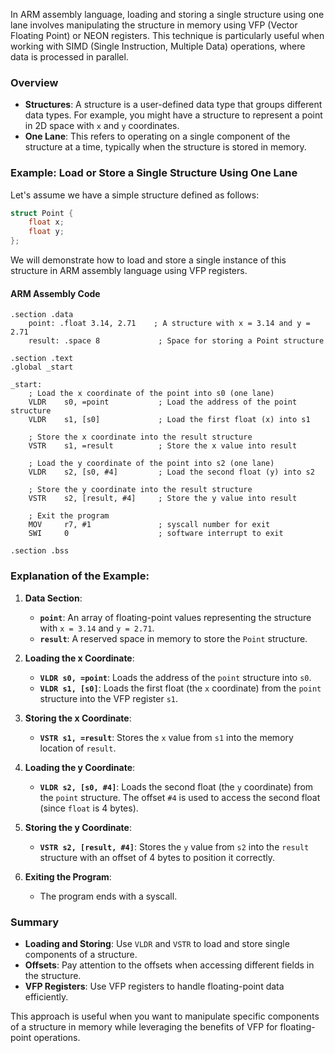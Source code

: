 In ARM assembly language, loading and storing a single structure using one lane involves manipulating the structure in memory using VFP (Vector Floating Point) or NEON registers. This technique is particularly useful when working with SIMD (Single Instruction, Multiple Data) operations, where data is processed in parallel.

### Overview

- **Structures**: A structure is a user-defined data type that groups different data types. For example, you might have a structure to represent a point in 2D space with `x` and `y` coordinates.
- **One Lane**: This refers to operating on a single component of the structure at a time, typically when the structure is stored in memory.

### Example: Load or Store a Single Structure Using One Lane

Let's assume we have a simple structure defined as follows:

```c
struct Point {
    float x;
    float y;
};
```

We will demonstrate how to load and store a single instance of this structure in ARM assembly language using VFP registers.

#### ARM Assembly Code

```assembly
.section .data
    point: .float 3.14, 2.71    ; A structure with x = 3.14 and y = 2.71
    result: .space 8             ; Space for storing a Point structure

.section .text
.global _start

_start:
    ; Load the x coordinate of the point into s0 (one lane)
    VLDR    s0, =point           ; Load the address of the point structure
    VLDR    s1, [s0]             ; Load the first float (x) into s1

    ; Store the x coordinate into the result structure
    VSTR    s1, =result          ; Store the x value into result

    ; Load the y coordinate of the point into s2 (one lane)
    VLDR    s2, [s0, #4]         ; Load the second float (y) into s2

    ; Store the y coordinate into the result structure
    VSTR    s2, [result, #4]     ; Store the y value into result

    ; Exit the program
    MOV     r7, #1               ; syscall number for exit
    SWI     0                    ; software interrupt to exit

.section .bss
```

### Explanation of the Example:

1. **Data Section**:
   - **`point`**: An array of floating-point values representing the structure with `x = 3.14` and `y = 2.71`.
   - **`result`**: A reserved space in memory to store the `Point` structure.

2. **Loading the x Coordinate**:
   - **`VLDR s0, =point`**: Loads the address of the `point` structure into `s0`.
   - **`VLDR s1, [s0]`**: Loads the first float (the `x` coordinate) from the `point` structure into the VFP register `s1`.

3. **Storing the x Coordinate**:
   - **`VSTR s1, =result`**: Stores the `x` value from `s1` into the memory location of `result`.

4. **Loading the y Coordinate**:
   - **`VLDR s2, [s0, #4]`**: Loads the second float (the `y` coordinate) from the `point` structure. The offset `#4` is used to access the second float (since `float` is 4 bytes).

5. **Storing the y Coordinate**:
   - **`VSTR s2, [result, #4]`**: Stores the `y` value from `s2` into the `result` structure with an offset of 4 bytes to position it correctly.

6. **Exiting the Program**:
   - The program ends with a syscall.

### Summary

- **Loading and Storing**: Use `VLDR` and `VSTR` to load and store single components of a structure.
- **Offsets**: Pay attention to the offsets when accessing different fields in the structure.
- **VFP Registers**: Use VFP registers to handle floating-point data efficiently.

This approach is useful when you want to manipulate specific components of a structure in memory while leveraging the benefits of VFP for floating-point operations.
